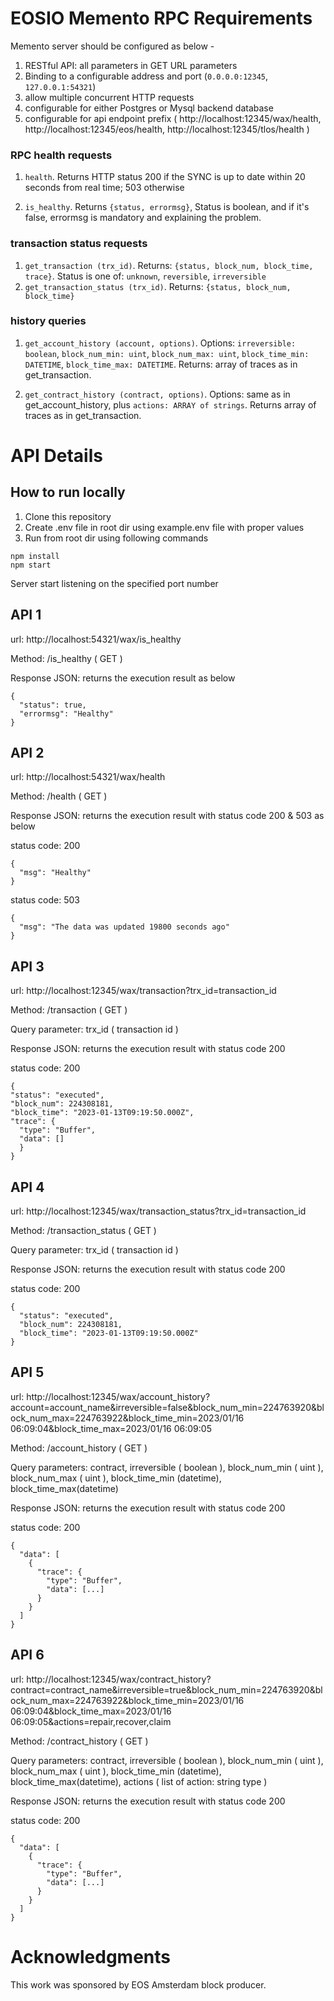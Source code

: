 # EOSIO Memento RPC Requirements

Memento server should be configured as below -

1. RESTful API: all parameters in GET URL parameters
2. Binding to a configurable address and port (`0.0.0.0:12345`, `127.0.0.1:54321`)
3. allow multiple concurrent HTTP requests
4. configurable for either Postgres or Mysql backend database
5. configurable for api endpoint prefix ( http://localhost:12345/wax/health, http://localhost:12345/eos/health, http://localhost:12345/tlos/health )

### RPC health requests

1. `health`. Returns HTTP status 200 if the SYNC is up to date within 20 seconds from real time; 503 otherwise

2. `is_healthy`. Returns `{status, errormsg}`, Status is boolean, and if it's false, errormsg is mandatory and explaining the problem.

### transaction status requests

1. `get_transaction (trx_id)`. Returns: `{status, block_num, block_time, trace}`. Status is one of: `unknown`, `reversible`, `irreversible`
2. `get_transaction_status (trx_id)`. Returns: `{status, block_num, block_time}`

### history queries

1. `get_account_history (account, options)`. Options: `irreversible: boolean`, `block_num_min: uint`,
`block_num_max: uint`, `block_time_min: DATETIME`, `block_time_max: DATETIME`. Returns: array of traces as in get_transaction.

2. `get_contract_history (contract, options)`. Options: same as in get_account_history, plus `actions: ARRAY of strings`.
Returns array of traces as in get_transaction.

# API Details

## How to run locally

1. Clone this repository
1. Create .env file in root dir using example.env file with proper values
1. Run from root dir using following commands

```
npm install
npm start

```

Server start listening on the specified port number

## API 1
url: http://localhost:54321/wax/is_healthy

Method: /is_healthy ( GET )

Response JSON: returns the execution result as below

```
{
  "status": true,
  "errormsg": "Healthy"
}
```

## API 2
url: http://localhost:54321/wax/health

Method: /health ( GET )

Response JSON: returns the execution result with status code 200 & 503 as below

status code: 200

```
{
  "msg": "Healthy"
}
```

status code: 503

```
{
  "msg": "The data was updated 19800 seconds ago"
}
```

## API 3
url: http://localhost:12345/wax/transaction?trx_id=transaction_id

Method: /transaction ( GET )

Query parameter: trx_id ( transaction id )

Response JSON: returns the execution result with status code 200

status code: 200

```
{
"status": "executed",
"block_num": 224308181,
"block_time": "2023-01-13T09:19:50.000Z",
"trace": {
  "type": "Buffer",
  "data": []
  }
}
```

## API 4
url: http://localhost:12345/wax/transaction_status?trx_id=transaction_id

Method: /transaction_status ( GET )

Query parameter: trx_id ( transaction id )

Response JSON: returns the execution result with status code 200

status code: 200

```
{
  "status": "executed",
  "block_num": 224308181,
  "block_time": "2023-01-13T09:19:50.000Z"
}
```

## API 5
url: http://localhost:12345/wax/account_history?account=account_name&irreversible=false&block_num_min=224763920&block_num_max=224763922&block_time_min=2023/01/16 06:09:04&block_time_max=2023/01/16 06:09:05

Method: /account_history ( GET )

Query parameters: contract, irreversible ( boolean ), block_num_min ( uint ), block_num_max ( uint ), block_time_min (datetime), block_time_max(datetime)

Response JSON: returns the execution result with status code 200

status code: 200

```
{
  "data": [
    {
      "trace": {
        "type": "Buffer",
        "data": [...]
      }
    }
  ]
}
```

## API 6
url: http://localhost:12345/wax/contract_history?contract=contract_name&irreversible=true&block_num_min=224763920&block_num_max=224763922&block_time_min=2023/01/16 06:09:04&block_time_max=2023/01/16 06:09:05&actions=repair,recover,claim

Method: /contract_history ( GET )

Query parameters: contract, irreversible ( boolean ), block_num_min ( uint ), block_num_max ( uint ), block_time_min (datetime), block_time_max(datetime), actions ( list of action: string type )

Response JSON: returns the execution result with status code 200

status code: 200

```
{
  "data": [
    {
      "trace": {
        "type": "Buffer",
        "data": [...]
      }
    }
  ]
}
```

# Acknowledgments
This work was sponsored by EOS Amsterdam block producer.
